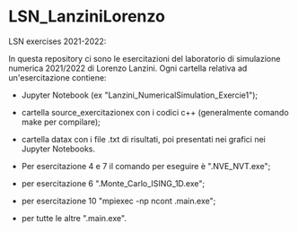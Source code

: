 # LSN_LanziniLorenzo
LSN exercises 2021-2022:

In questa repository ci sono le esercitazioni del laboratorio di simulazione numerica 2021/2022 di Lorenzo Lanzini.
Ogni cartella relativa ad un'esercitazione contiene:

- Jupyter Notebook (ex "Lanzini_NumericalSimulation_Exercie1");
- cartella source_exercitazionex con i codici c++ (generalmente comando make per compilare);
- cartella datax con i file .txt di risultati, poi presentati nei grafici nei Jupyter Notebooks.

- Per esercitazione 4 e 7 il comando per eseguire è "\.NVE_NVT.exe";
- per esercitazione 6 "\.Monte_Carlo_ISING_1D.exe";
- per esercitazione 10 "mpiexec -np ncont \.main.exe";
- per tutte le altre "\.main.exe".
